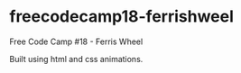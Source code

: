 # freecodecamp18-ferrishweel
Free Code Camp #18 - Ferris Wheel

Built using html and css animations.
